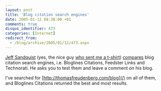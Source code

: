 ```yaml
---
layout: post
title: 'Blog citation search engines'
date: 2005-01-12 08:38:00 +01
comments: true
disqus_identifier: 473
categories: [Internet]
redirect_from:
  - /blog/archive/2005/01/12/473.aspx
---
```


[Jeff Sandquist](http://www.jeffsandquist.com/) (yes, the nice guy [who sent me a t-shirt](/archive/2003/10/21/thanks-jeff/)) [compares](http://www.jeffsandquist.com/PermaLink,guid,f1acdcee-053a-4d03-8f9f-1ea1077d769e.aspx) blog citation search engines, i.e. [](http://www.jeffsandquist.com/ct.ashx?id=f1acdcee-053a-4d03-8f9f-1ea1077d769e&url=http%3a%2f%2fbloglines.com%2fcitations%3furl%3djeffsandquist.com%26submit%3dSearch)Bloglines Citations, [](http://www.jeffsandquist.com/ct.ashx?id=f1acdcee-053a-4d03-8f9f-1ea1077d769e&url=http%3a%2f%2ffeedster.com%2flinks.php%3furl%3djeffsandquist.com)Feedster Links and [](http://www.jeffsandquist.com/ct.ashx?id=f1acdcee-053a-4d03-8f9f-1ea1077d769e&url=http%3a%2f%2fwww.technorati.com%2fcosmos%2fsearch.html%3frank%3d%26url%3djeffsandquist.com)Technorati. He asks you to test them and leave a comment on his blog.

I've searched for [http://thomasfreudenberg.com/blog](/) on all of them, and [](http://www.jeffsandquist.com/ct.ashx?id=f1acdcee-053a-4d03-8f9f-1ea1077d769e&url=http%3a%2f%2fbloglines.com%2fcitations%3furl%3djeffsandquist.com%26submit%3dSearch)Bloglines Citations returned the best and most results.

